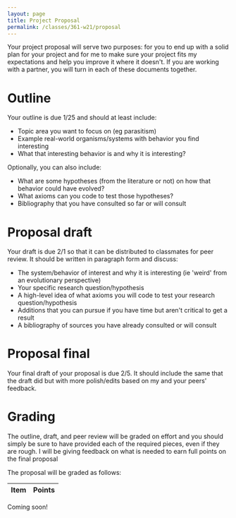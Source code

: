 ```yaml
---
layout: page
title: Project Proposal
permalink: /classes/361-w21/proposal
---
```


Your project proposal will serve two purposes: for you to end up with a solid plan for your project and for me to make sure your project fits my expectations and help you improve it where it doesn't. If you are working with a partner, you will turn in each of these documents together.

# Outline
Your outline is due 1/25 and should at least include:

* Topic area you want to focus on (eg parasitism)
* Example real-world organisms/systems with behavior you find interesting
* What that interesting behavior is and why it is interesting?

Optionally, you can also include:
* What are some hypotheses (from the literature or not) on how that behavior could have evolved?
* What axioms can you code to test those hypotheses?
* Bibliography that you have consulted so far or will consult

# Proposal draft
Your draft is due 2/1 so that it can be distributed to classmates for peer review. It should be written in paragraph form and discuss:

* The system/behavior of interest and why it is interesting (ie 'weird' from an evolutionary perspective)
* Your specific research question/hypothesis
* A high-level idea of what axioms you will code to test your research question/hypothesis
* Additions that you can pursue if you have time but aren't critical to get a result
* A bibliography of sources you have already consulted or will consult

# Proposal final
Your final draft of your proposal is due 2/5. It should include the same that the draft did but with more polish/edits based on my and your peers' feedback.

# Grading
The outline, draft, and peer review will be graded on effort and you should simply be sure to have provided each of the required pieces, even if they are rough. I will be giving feedback on what is needed to earn full points on the final proposal

The proposal will be graded as follows:

| Item | Points |
|------|--------|
Coming soon!
